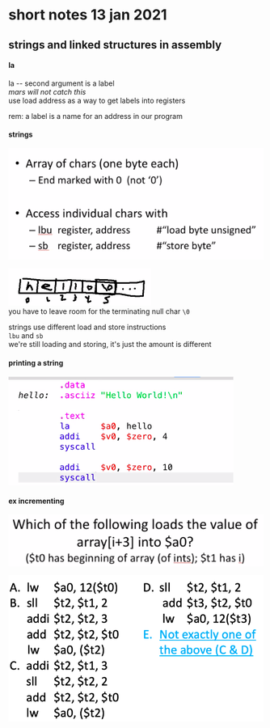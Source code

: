 # short notes 13 jan 2021   
## strings and linked structures in assembly      
  
#### la
la -- second argument is a label   
_mars will not catch this_   
use load address as a way to get
 labels into registers   
   
rem: a label is a name for an
 address in our program   
   
#### strings
![1](ref/strings.png)    
   
![2](ref/strArray.png)   
you have to leave room for the
 terminating null char `\0`   
   
strings use different load and
 store instructions   
`lbu` and `sb`    
we're still loading and storing,
 it's just the amount is different   
#### printing a string
![3](ref/printEx.png)   
  
#### ex incrementing
![4](ref/Q.png)   
   
![5](ref/A.png)   
   
 
